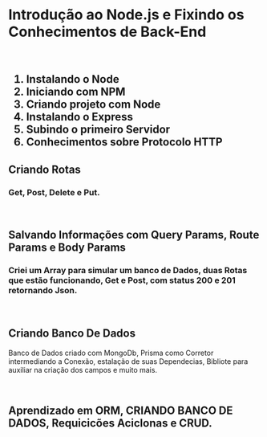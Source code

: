 <h1>Introdução ao Node.js e Fixindo os Conhecimentos de Back-End</h1>
<br>
<h2>
  <ol>
    <li>Instalando o Node</li>
    <li>Iniciando com NPM</li>
    <li>Criando projeto com Node</li>
    <li>Instalando o Express</li>
    <li>Subindo o primeiro Servidor</li>
    <li>Conhecimentos sobre Protocolo HTTP</li>
  </ol>
</h2>
<h2>Criando Rotas</h2>
<h3>Get, Post, Delete e Put.</h3>
<br>
<h2>Salvando Informações com Query Params, Route Params e Body Params</h2>
<h3>Criei um Array para simular um banco de Dados, duas Rotas que estão funcionando, Get e Post, com status 200 e 201 retornando Json. </h3>

<br>
<h2>Criando Banco De Dados</h2>
<p>Banco de Dados criado com MongoDb, <a hre="https://www.prisma.io/docs/getting-started">Prisma</a> como Corretor intermediando a Conexão, estalação de suas Dependecias, Bibliote para auxiliar na criação dos campos e muito mais.</p>
<br>
<h2>Aprendizado em ORM, CRIANDO BANCO DE DADOS, Requicicões Aciclonas e CRUD. </h2>

